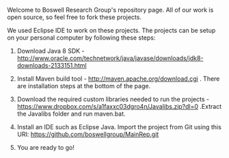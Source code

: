 Welcome to Boswell Research Group's repository page. All of our work is open source, so feel free to fork these projects.

We used Eclipse IDE to work on these projects. The projects can be setup on your personal computer by following these steps:

1. Download Java 8 SDK - http://www.oracle.com/technetwork/java/javase/downloads/jdk8-downloads-2133151.html

2. Install Maven build tool - http://maven.apache.org/download.cgi . There are installation steps at the bottom of the page.

3. Download the required custom libraries needed to run the projects - https://www.dropbox.com/s/a1faxxc03dgro4n/Javalibs.zip?dl=0 .Extract the Javalibs folder and run maven.bat. 

4. Install an IDE such as Eclipse Java. Import the project from Git using this URI: https://github.com/boswellgroup/MainRep.git

5. You are ready to go!
  

